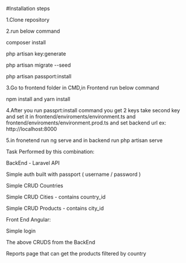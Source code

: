 #Installation steps

1.Clone repository

2.run below command

composer install

php artisan key:generate

php artisan migrate --seed

php artisan passport:install

3.Go to frontend folder in CMD,in Frontend run below command

npm install and yarn install

4.After you run passprt:install command you get 2 keys
take second key and set it in frontend/enviroments/environment.ts and frontend/enviroments/environment.prod.ts and set backend url ex: http://localhost:8000

5.in fronetend run ng serve and in backend run php artisan serve

Task Performed by this combination:

BackEnd - Laravel API

Simple auth built with passport ( username / password )

Simple CRUD Countries

Simple CRUD Cities - contains country_id

Simple CRUD Products - contains city_id



Front End Angular:

Simple login

The above CRUDS from the BackEnd

Reports page that can get the products filtered by country
